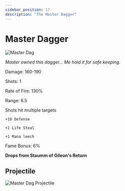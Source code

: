 ```yaml
---
sidebar_position: 17
description: "The Master Dagger"
---
```


# Master Dagger

![Master Dag](https://vwiki.valorserver.com/api/item/picture/master%20dagger)

<i>Master owned this dagger... Me hold it for safe keeping.</i>

Damage: 160-190

Shots: 1

Rate of Fire: 130%

Range: 6.5

Shots hit multiple targets

    +10 Defense

    +1 Life Steal

    +1 Mana leech

    
Fame Bonus: 6%

**Drops from Staumm of Gileon's Return**

## Projectile

![Master Dag Projectile](https://cdn.discordapp.com/attachments/953134990428868629/981725621510094848/masterdagger.gif)

